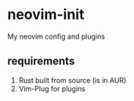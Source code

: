# neovim-init
My neovim config and plugins

## requirements
1. Rust built from source (is in AUR)
2. Vim-Plug for plugins
